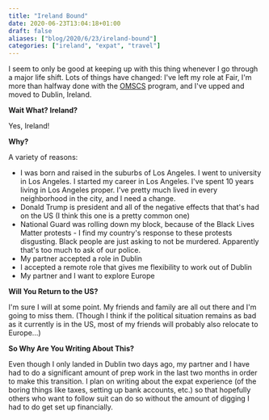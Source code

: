 ```yaml
---
title: "Ireland Bound"
date: 2020-06-23T13:04:18+01:00
draft: false
aliases: ["blog/2020/6/23/ireland-bound"]
categories: ["ireland", "expat", "travel"]
---
```


I seem to only be good at keeping up with this thing whenever I go through a major life shift. Lots of things have changed: I've left my role at Fair, I'm more than halfway done with the [OMSCS](https://omscs.gatech.edu/)  program, and I've upped and moved to Dublin, Ireland.


**Wait What? Ireland?**

Yes, Ireland!


**Why?**

A variety of reasons:

* I was born and raised in the suburbs of Los Angeles. I went to university in Los Angeles. I started my career in Los Angeles. I've spent 10 years living in Los Angeles proper. I've pretty much lived in every neighborhood in the city, and I need a change.
* Donald Trump is president and all of the negative effects that that's had on the US (I think this one is a pretty common one)
* National Guard was rolling down my block, because of the Black Lives Matter protests - I find my country's response to these protests disgusting. Black people are just asking to not be murdered. Apparently that's too much to ask of our police.
* My partner accepted a role in Dublin
* I accepted a remote role that gives me flexibility to work out of Dublin
* My partner and I want to explore Europe


**Will You Return to the US?**

I'm sure I will at some point. My friends and family are all out there and I'm going to miss them. (Though I think if the political situation remains as bad as it currently is in the US, most of my friends will probably also relocate to Europe...)


**So Why Are You Writing About This?**

Even though I only landed in Dublin two days ago, my partner and I have had to do a significant amount of prep work in the last two months in order to make this transition. I plan on writing about the expat experience (of the boring things like taxes, setting up bank accounts, etc.) so that hopefully others who want to follow suit can do so without the amount of digging I had to do get set up financially.
